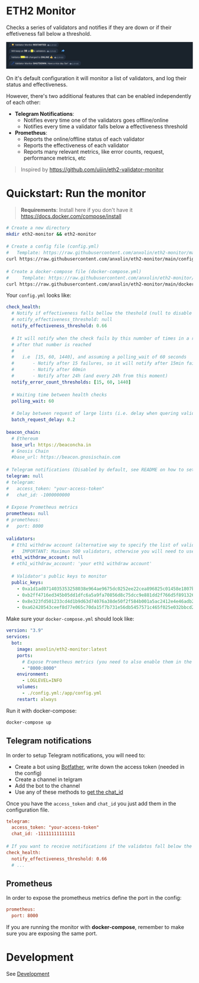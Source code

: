 # ETH2 Monitor
Checks a series of validators and notifies if they are down or if their effetiveness fall below a threshold.

<p align="center">
  <img src="assets/telegram.jpg" />
</p>

On it's default configuration it will monitor a list of validators, and log their status and effectiveness. 

However, there's two additional features that can be enabled independently of each other:
* **Telegram Notifications**: 
  * Notifies every time one of the validators goes offline/online
  * Notifies every time a validator falls below a effectiveness threshold
* **Prometheus**:
  * Reports the online/offline status of each validator
  * Reports the effectiveness of each validator
  * Reports many relevant metrics, like error counts, request, performance metrics, etc

> Inspired by https://github.com/uijin/eth2-validator-monitor

# Quickstart: Run the monitor

> **Requirements**: Install here if you don't have it https://docs.docker.com/compose/install

```bash
# Create a new directory
mkdir eth2-monitor && eth2-monitor

# Create a config file (config.yml)
#   Template: https://raw.githubusercontent.com/anxolin/eth2-monitor/main/config-example.yml
curl https://raw.githubusercontent.com/anxolin/eth2-monitor/main/config-example.yml > config.yml

# Create a docker-compose file (docker-compose.yml)
#     Template: https://raw.githubusercontent.com/anxolin/eth2-monitor/main/docker-compose-example.yml
curl https://raw.githubusercontent.com/anxolin/eth2-monitor/main/docker-compose-example.yml > docker-compose.yml
```

Your `config.yml` looks like:

```yaml
check_health:
  # Notify if effectiveness falls bellow the theshold (null to disable effectiveness notifications)
  # notify_effectiveness_threshold: null
  notify_effectiveness_threshold: 0.66

  # It will notify when the check fails by this numnber of times in a row. The highest will define the periodicity 
  # after that number is reached
  #
  #   i.e  [15, 60, 1440], and assuming a polling_wait of 60 seconds
  #       - Notify after 15 failures, so it will notify after 15min failing
  #       - Notify after 60min
  #       - Notify after 24h (and every 24h from this moment)
  notify_error_count_thresholds: [15, 60, 1440]

  # Waiting time between health checks
  polling_wait: 60

  # Delay between request of large lists (i.e. delay when quering validator states in batches)
  batch_request_delay: 0.2
  
beacon_chain:
  # Ethereum
  base_url: https://beaconcha.in
  # Gnosis Chain
  #base_url: https://beacon.gnosischain.com

# Telegram notifications (Disabled by default, see README on how to set it up)
telegram: null
# telegram:
#   access_token: "your-access-token"
#   chat_id: -1000000000

# Expose Prometheus metrics
prometheus: null
# prometheus:
#   port: 8000

validators:
  # Eth1 withdraw account (alternative way to specify the list of validators)
  #   IMPORTANT: Maximun 500 validators, otherwise you will need to use "public_keys"
  eth1_withdraw_account: null
  # eth1_withdraw_account: 'your eth1 withdraw account'

  # Validator's public keys to monitor
  public_keys:
    - 0xa1d1ad0714035353258038e964ae9675dc0252ee22cea896825c01458e1807bfad2f9969338798548d9858a571f7425c
    - 0xb2ff4716ed345b05dd1dfc6a5a9fa70856d8c75dcc9e881dd2f766d5f891326f0d10e96f3a444ce6c912b69c22c6754d
    - 0x8e323fd501233cd4d1b9d63d74076a38de50f2f584b001a5ac2412e4e46adb26d2fb2a6041e7e8c57cd4df0916729219
    - 0xa62420543ceef8d77e065c70da15f7b731e56db5457571c465f025e032bbcd263a0990c8749b4ca6ff20d77004454b51  
```

Make sure your `docker-compose.yml` should look like:

```yml
version: "3.9"
services:
  bot:
    image: anxolin/eth2-monitor:latest
    ports:
      # Expose Prometheus metrics (you need to also enable them in the config)
      - "8000:8000"
    environment:
      - LOGLEVEL=INFO
    volumes:
      - ./config.yml:/app/config.yml
    restart: always
```


Run it with docker-compose:

```bash
docker-compose up
```

## Telegram notifications
In order to setup Telegram notifications, you will need to:
- Create a bot using [Botfather](https://core.telegram.org/bots#3-how-do-i-create-a-bot), write down the access token (needed in the config)
- Create a channel in telgram
- Add the bot to the channel
- Use any of these methods to [get the chat_id](https://stackoverflow.com/questions/32423837/telegram-bot-how-to-get-a-group-chat-id)

Once you have the `access_token` and `chat_id` you just add them in the configuration file.

```ini
telegram:
  access_token: "your-access-token"
  chat_id: -11111111111111

# If you want to receive notifications if the validatos fall below the threshold
check_health:  
  notify_effectiveness_threshold: 0.66
  # ...
```

## Prometheus
In order to expose the prometheus metrics define the port in the config:

```ini
prometheus:
  port: 8000
```

If you are running the monitor with **docker-compose**, remember to make sure you are exposing the same port.


# Development
See [Development](./development.md)